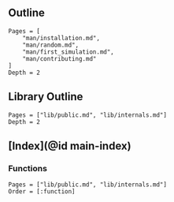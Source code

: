 ## Outline

```@contents
Pages = [
    "man/installation.md",
    "man/random.md",
    "man/first_simulation.md",
    "man/contributing.md"
]
Depth = 2
```

## Library Outline

```@contents
Pages = ["lib/public.md", "lib/internals.md"]
Depth = 2
```

## [Index](@id main-index)

### Functions

```@index
Pages = ["lib/public.md", "lib/internals.md"]
Order = [:function]
```

